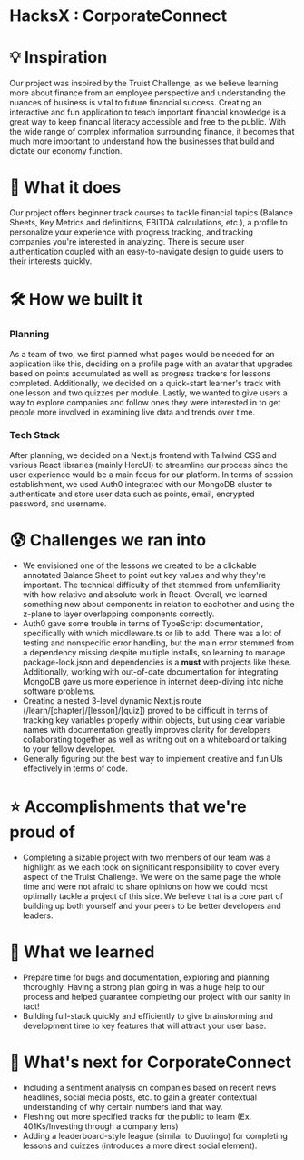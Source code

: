 # HacksX : CorporateConnect

# 💡 Inspiration
Our project was inspired by the Truist Challenge, as we believe learning more about finance from an employee perspective and understanding the nuances of business is vital to future financial success. Creating an interactive and fun application to teach important financial knowledge is a great way to keep financial literacy accessible and free to the public. With the wide range of complex information surrounding finance, it becomes that much more important to understand how the businesses that build and dictate our economy function.

# 💎 What it does
Our project offers beginner track courses to tackle financial topics (Balance Sheets, Key Metrics and definitions, EBITDA calculations, etc.), a profile to personalize your experience with progress tracking, and tracking companies you're interested in analyzing. There is secure user authentication coupled with an easy-to-navigate design to guide users to their interests quickly.

# 🛠 How we built it
### Planning
As a team of two, we first planned what pages would be needed for an application like this, deciding on a profile page with an avatar that upgrades based on points accumulated as well as progress trackers for lessons completed. Additionally, we decided on a quick-start learner's track with one lesson and two quizzes per module. Lastly, we wanted to give users a way to explore companies and follow ones they were interested in to get people more involved in examining live data and trends over time.

### Tech Stack
After planning, we decided on a Next.js frontend with Tailwind CSS and various React libraries (mainly HeroUI) to streamline our process since the user experience would be a main focus for our platform. In terms of session establishment, we used Auth0 integrated with our MongoDB cluster to authenticate and store user data such as points, email, encrypted password, and username.

# 😰 Challenges we ran into
- We envisioned one of the lessons we created to be a clickable annotated Balance Sheet to point out key values and why they're important. The technical difficulty of that stemmed from unfamiliarity with how relative and absolute work in React. Overall, we learned something new about components in relation to eachother and using the z-plane to layer overlapping components correctly.
- Auth0 gave some trouble in terms of TypeScript documentation, specifically with which middleware.ts or lib to add. There was a lot of testing and nonspecific error handling, but the main error stemmed from a dependency missing despite multiple installs, so learning to manage package-lock.json and dependencies is a **must** with projects like these. Additionally, working with out-of-date documentation for integrating MongoDB gave us more experience in internet deep-diving into niche software problems.
- Creating a nested 3-level dynamic Next.js route (/learn/[chapter]/[lesson]/[quiz]) proved to be difficult in terms of tracking key variables properly within objects, but using clear variable names with documentation greatly improves clarity for developers collaborating together as well as writing out on a whiteboard or talking to your fellow developer.
- Generally figuring out the best way to implement creative and fun UIs effectively in terms of code. 

# ⭐️ Accomplishments that we're proud of
- Completing a sizable project with two members of our team was a highlight as we each took on significant responsibility to cover every aspect of the Truist Challenge. We were on the same page the whole time and were not afraid to share opinions on how we could most optimally tackle a project of this size. We believe that is a core part of building up both yourself and your peers to be better developers and leaders.

# 🧠 What we learned
- Prepare time for bugs and documentation, exploring and planning thoroughly. Having a strong plan going in was a huge help to our process and helped guarantee completing our project with our sanity in tact!
- Building full-stack quickly and efficiently to give brainstorming and development time to key features that will attract your user base.

# 🔮 What's next for CorporateConnect
- Including a sentiment analysis on companies based on recent news headlines, social media posts, etc. to gain a greater contextual understanding of why certain numbers land that way.
- Fleshing out more specified tracks for the public to learn (Ex. 401Ks/Investing through a company lens)
- Adding a leaderboard-style league (similar to Duolingo) for completing lessons and quizzes (introduces a more direct social element).
